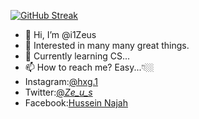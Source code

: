 [![GitHub Streak](http://github-readme-streak-stats.herokuapp.com?user=i1Zeus&theme=onedark_duo&date_format=%5BY.%5Dn.j)](https://git.io/streak-stats)
- 👋 Hi, I’m @i1Zeus
- 👀 Interested in many many great things. 
- 🌱 Currently learning CS...
- 📫 How to reach me? Easy...👇🏼
- Instagram:[@hxg.1](https://www.instagram.com/hxg.1/)
- Twitter:[@_Ze_u_s_](https://twitter.com/_Ze_u_s_)
- Facebook:[Hussein Najah](https://www.facebook.com/iZeus01)
